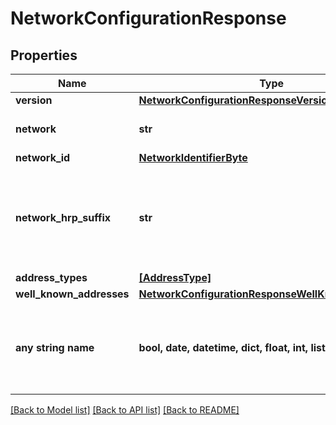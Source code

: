 # NetworkConfigurationResponse


## Properties
Name | Type | Description | Notes
------------ | ------------- | ------------- | -------------
**version** | [**NetworkConfigurationResponseVersion**](NetworkConfigurationResponseVersion.md) |  | 
**network** | **str** | The logical name of the network | 
**network_id** | [**NetworkIdentifierByte**](NetworkIdentifierByte.md) |  | 
**network_hrp_suffix** | **str** | The network suffix used for Bech32m HRPs used for addressing. | 
**address_types** | [**[AddressType]**](AddressType.md) |  | 
**well_known_addresses** | [**NetworkConfigurationResponseWellKnownAddresses**](NetworkConfigurationResponseWellKnownAddresses.md) |  | 
**any string name** | **bool, date, datetime, dict, float, int, list, str, none_type** | any string name can be used but the value must be the correct type | [optional]

[[Back to Model list]](../README.md#documentation-for-models) [[Back to API list]](../README.md#documentation-for-api-endpoints) [[Back to README]](../README.md)


